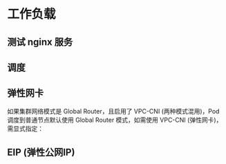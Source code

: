# 工作负载

## 测试 nginx 服务

<FileBlock file="nginx.yaml" showLineNumbers />

<Tabs>
  <TabItem value="without-service" label="Deployment">
    <FileBlock file="nginx.yaml" showLineNumbers />
  </TabItem>

  <TabItem value="with-service" label="Deployment+Service">
    <FileBlock file="nginx-with-service" showLineNumbers />
  </TabItem>
</Tabs>

## 调度

<Tabs>
  <TabItem value="eklet" label="调度到超级节点">
    <FileBlock file="nginx-eklet.yaml" showLineNumbers />
  </TabItem>

  <TabItem value="instance-type" label="调度指定机型">
    <FileBlock file="nginx-instance-type.yaml" showLineNumbers />
  </TabItem>
</Tabs>

## 弹性网卡

如果集群网络模式是 Global Router，且启用了 VPC-CNI (两种模式混用)，Pod 调度到普通节点默认使用 Global Router 模式，如需使用 VPC-CNI (弹性网卡)，需显式指定：

<FileBlock file="nginx-eni.yaml" showLineNumbers />

## EIP (弹性公网IP)

<Tabs>
  <TabItem value="eip" label="声明使用 EIP">
    <FileBlock file="nginx-eip.yaml" showLineNumbers />
  </TabItem>

  <TabItem value="retain" label="保留 EIP">
    <FileBlock file="nginx-retain-eip.yaml" showLineNumbers />
  </TabItem>
</Tabs>
